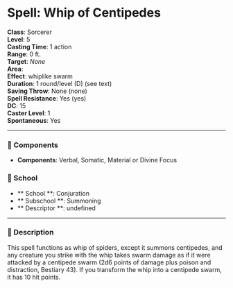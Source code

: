 
# Spell: Whip of Centipedes
**Class**: Sorcerer  
**Level**: 5  
**Casting Time**: 1 action  
**Range**: 0 ft.  
**Target**: _None_  
**Area**:   
**Effect**: whiplike swarm  
**Duration**: 1 round/level (D) (see text)  
**Saving Throw**: None (none)  
**Spell Resistance**: Yes (yes)  
**DC**: 15  
**Caster Level**: 1  
**Spontaneous**: Yes

---

### 🔮 Components
- **Components**: Verbal, Somatic, Material or Divine Focus

### 🏫 School
- ** School **: Conjuration
- ** Subschool **: Summoning
- ** Descriptor **: undefined
---

### 📜 Description
This spell functions as whip of spiders, except it summons centipedes, and any creature you strike with the whip takes swarm damage as if it were attacked by a centipede swarm (2d6 points of damage plus poison and distraction, Bestiary 43). If you transform the whip into a centipede swarm, it has 10 hit points.

